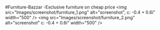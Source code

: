 #Furniture-Bazzar
-Exclusive furniture on cheap price 
<img src="Images/screenshot/furniture_1.png" alt="screenshot", c: -0.4 + 0.6i" width="500" /> 
<img src="Images/screenshot/furniture_2.png" alt="screenshot" c: -0.4 + 0.6i" width="500" />
